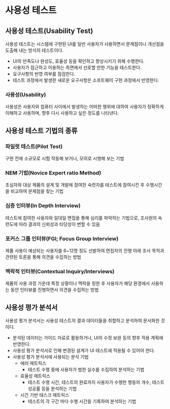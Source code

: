 # 사용성 테스트
## 사용성 테스트(Usability Test)
사용성 테스트는 시스템에 구현된 UI를 일반 사용자가 사용하면서 문제점이나 개선점을 도출해 내는 방식의 테스트이다. <br>
* UI의 만족도나 완성도, 효율성 등을 확인하고 향상시키기 위해 수행한다.
* 사용자가 접근하고 이용하는 측면에서 선호할 만한 기능을 테스트한다.
* 요구사항의 반영 여부를 점검한다.
* 테스트 과정에서 발생한 새로운 요구사항은 소프트웨어 구현 과정에서 반영한다.

### 사용성(Usability)
사용성은 사용자와 컴퓨터 사이에서 발생하는 어떠한 행위에 대하여 사용자가 정확하게 이해하고 사용하며, 향후 다시 사용하고 싶은 정도를 나타낸다.

## 사용성 테스트 기법의 종류
### 파일럿 테스트(Pilot Test)
구현 전에 소규모로 시험 작동해 보거나, 모의로 시행해 보는 기법

### NEM 기법(Novice Expert ratio Method)
초심자와 대상 제품의 설계 및 개발에 참여한 숙련자를 테스트에 참여시킨 후 수행시간을 비교하여 문제점을 찾는 기법

### 심층 인터뷰(In Depth Interview)
테스트에 참여한 사용자와 일대일 면접을 통해 심리를 파악하는 기법으로, 조사원의 숙련도에 따라 결과의 신뢰성과 타당성이 변할 수 있음

### 포커스 그룹 인터뷰(FGI; Focus Group Interview)
제품 사용이 예상되는 사용자를 6~12명 정도 선발하여 면접자의 진행 아래 조사 목적과 관련된 토론을 통해 의견을 수집하는 방법

### 맥락적 인터뷰(Contextual Inquiry/Interviews)
제품의 사용 과정 가운데 특정 상황이나 맥락을 정한 후 사용자가 해당 환경에서 사용하는 동안 인터뷰를 진행하면서 의견을 수집하는 방법

## 사용성 평가 분석서
사용성 평가 분석서는 사용성 테스트의 결과 데이터들을 취합하고 분석하여 문서화한 것이다.
* 분석된 데이터는 가이드 자료로 활용하거나, UI의 수정 보완 등의 향후 적용 계획에 반영한다.
* 사용성 평가 분석서로 인해 변경된 설계가 UI 테스트에 적용될 수 있어야 한다.
* 사용성 평가 분석서에 사용되는 분석 기법
    * 에러 매트릭스
        * 테스트 수행 중에 사용자가 범한 실수를 수집하여 분석하는 기법
    * 효율성 매트릭스
        * 테스트 수행 시간, 테스트의 완료까지 사용자가 수행한 행동의 개수, 테스트 성공률 등을 분석하는 기법
    * 시간 기반 태스크 매트릭스
        * 테스트의 각 구간 마다 수행 시간을 기록하여 분석하는 기법
